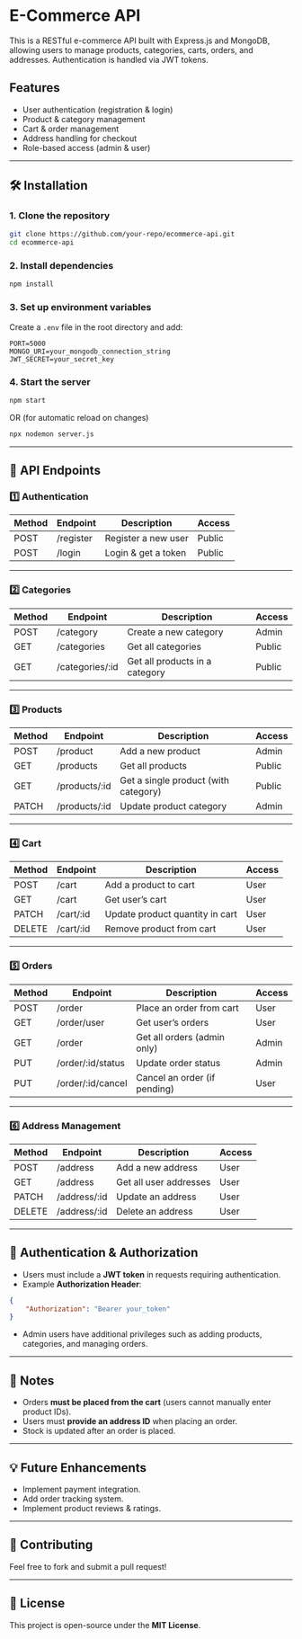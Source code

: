 # E-Commerce API

This is a RESTful e-commerce API built with Express.js and MongoDB, allowing users to manage products, categories, carts, orders, and addresses. Authentication is handled via JWT tokens.

## Features
- User authentication (registration & login)
- Product & category management
- Cart & order management
- Address handling for checkout
- Role-based access (admin & user)

---

## 🛠️ Installation

### **1. Clone the repository**
```bash
git clone https://github.com/your-repo/ecommerce-api.git
cd ecommerce-api
```

### **2. Install dependencies**
```bash
npm install
```

### **3. Set up environment variables**
Create a `.env` file in the root directory and add:
```env
PORT=5000
MONGO_URI=your_mongodb_connection_string
JWT_SECRET=your_secret_key
```

### **4. Start the server**
```bash
npm start
```
OR (for automatic reload on changes)
```bash
npx nodemon server.js
```

---

## 🚀 API Endpoints

### **1️⃣ Authentication**
| Method | Endpoint        | Description           | Access |
|--------|----------------|-----------------------|--------|
| POST   | /register  | Register a new user  | Public |
| POST   | /login     | Login & get a token  | Public |

---

### **2️⃣ Categories**
| Method | Endpoint                | Description                     | Access     |
|--------|--------------------------|---------------------------------|------------|
| POST   | /category            | Create a new category          | Admin      |
| GET    | /categories          | Get all categories             | Public     |
| GET    | /categories/:id      | Get all products in a category | Public     |

---

### **3️⃣ Products**
| Method | Endpoint              | Description                        | Access     |
|--------|----------------------|------------------------------------|------------|
| POST   | /product         | Add a new product                 | Admin      |
| GET    | /products        | Get all products                  | Public     |
| GET    | /products/:id    | Get a single product (with category) | Public |
| PATCH  | /products/:id    | Update product category           | Admin      |

---

### **4️⃣ Cart**
| Method | Endpoint             | Description                          | Access |
|--------|---------------------|--------------------------------------|--------|
| POST   | /cart           | Add a product to cart               | User   |
| GET    | /cart           | Get user’s cart                     | User   |
| PATCH  | /cart/:id       | Update product quantity in cart     | User   |
| DELETE | /cart/:id       | Remove product from cart            | User   |

---

### **5️⃣ Orders**
| Method | Endpoint                  | Description                     | Access |
|--------|--------------------------|---------------------------------|--------|
| POST   | /order               | Place an order from cart       | User   |
| GET    | /order/user          | Get user’s orders              | User   |
| GET    | /order               | Get all orders (admin only)    | Admin  |
| PUT    | /order/:id/status    | Update order status            | Admin  |
| PUT    | /order/:id/cancel    | Cancel an order (if pending)   | User   |

---

### **6️⃣ Address Management**
| Method | Endpoint              | Description                 | Access |
|--------|----------------------|-----------------------------|--------|
| POST   | /address         | Add a new address           | User   |
| GET    | /address         | Get all user addresses      | User   |
| PATCH  | /address/:id     | Update an address          | User   |
| DELETE | /address/:id     | Delete an address          | User   |

---

## 🔐 Authentication & Authorization
- Users must include a **JWT token** in requests requiring authentication.
- Example **Authorization Header**:
```json
{
    "Authorization": "Bearer your_token"
}
```
- Admin users have additional privileges such as adding products, categories, and managing orders.

---

## 📌 Notes
- Orders **must be placed from the cart** (users cannot manually enter product IDs).
- Users must **provide an address ID** when placing an order.
- Stock is updated after an order is placed.

---

## 💡 Future Enhancements
- Implement payment integration.
- Add order tracking system.
- Implement product reviews & ratings.

---

## 🤝 Contributing
Feel free to fork and submit a pull request!

---

## 📝 License
This project is open-source under the **MIT License**.
